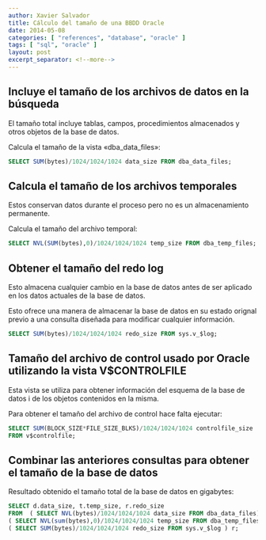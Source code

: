 ```yaml
---
author: Xavier Salvador
title: Cálculo del tamaño de una BBDD Oracle
date: 2014-05-08
categories: [ "references", "database", "oracle" ]
tags: [ "sql", "oracle" ]
layout: post
excerpt_separator: <!--more-->
---
```


## Incluye el tamaño de los archivos de datos en la búsqueda

El tamaño total incluye tablas, campos, procedimientos almacenados y otros objetos de la base de datos.

Calcula el tamaño de la vista «dba_data_files»:

```sql
SELECT SUM(bytes)/1024/1024/1024 data_size FROM dba_data_files;
```
 

## Calcula el tamaño de los archivos temporales

Estos conservan datos durante el proceso pero no es un almacenamiento permanente.

Calcula el tamaño del archivo temporal:

```sql
SELECT NVL(SUM(bytes),0)/1024/1024/1024 temp_size FROM dba_temp_files;
```
 

## Obtener el tamaño del redo log

Esto almacena cualquier cambio en la base de datos antes de ser aplicado en los datos actuales de la base de datos.

Esto ofrece una manera de almacenar la base de datos en su estado orignal previo a una consulta diseñada para modificar cualquier información.

```sql
SELECT SUM(bytes)/1024/1024/1024 redo_size FROM sys.v_$log;
``` 

## Tamaño del archivo de control usado por Oracle utilizando la vista V$CONTROLFILE

Esta vista se utiliza para obtener información del esquema de la base de datos i de los objetos contenidos en la misma.

Para obtener el tamaño del archivo de control hace falta ejecutar:

```sql
SELECT SUM(BLOCK_SIZE*FILE_SIZE_BLKS)/1024/1024/1024 controlfile_size 
FROM v$controlfile;
```
 

## Combinar las anteriores consultas para obtener el tamaño de la base de datos

Resultado obtenido el tamaño total de la base de datos en gigabytes:

```sql
SELECT d.data_size, t.temp_size, r.redo_size
FROM  ( SELECT NVL(bytes)/1024/1024/1024 data_size FROM dba_data_files) d,
( SELECT NVL(sum(bytes),0)/1024/1024/1024 temp_size FROM dba_temp_files ) t,
( SELECT SUM(bytes)/1024/1024/1024 redo_size FROM sys.v_$log ) r;
```
